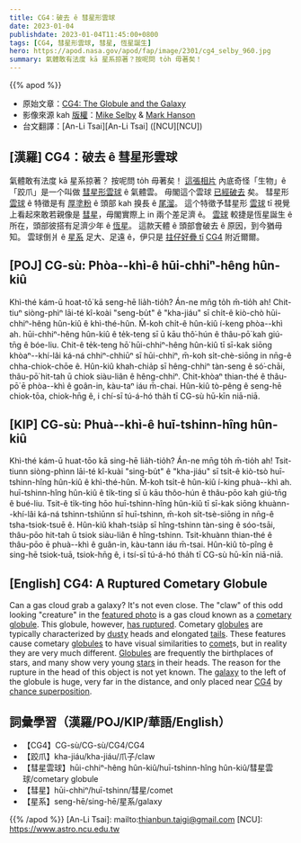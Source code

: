 ```yaml
---
title: CG4：破去 ê 彗星形雲球
date: 2023-01-04
publishdate: 2023-01-04T11:45:00+0800
tags: [CG4, 彗星形雲球, 彗星, 恆星誕生]
hero: https://apod.nasa.gov/apod/fap/image/2301/cg4_selby_960.jpg
summary: 氣體敢有法度 kā 星系掠著？按呢問 to̍h 毋著矣！
---
```


{{% apod %}}

- 原始文章：[CG4: The Globule and the Galaxy](https://apod.nasa.gov/apod/ap230104.html)
- 影像來源 kah [版權][copyright]：[Mike Selby](https://www.facebook.com/masterdarksastro/) & [Mark Hanson](https://www.hansonastronomy.com/)
- 台文翻譯：[An-Li Tsai][An-Li Tsai] ([NCU][NCU])


## [漢羅] CG4：破去 ê 彗星形雲球
氣體敢有法度 kā 星系掠著？
按呢問 to̍h 毋著矣！
[這張相片][featured photo] 內底奇怪「生物」ê「跤爪」是一个叫做 [彗星形雲球][cometary globule] ê 氣體雲。
毋閣這个雲球 [已經破去][has ruptured] 矣。
彗星形 [雲球][globules 1] ê 特徵是有 [厚塗粉][dusty] ê 頭部 kah 搝長 ê [尾溜][tails]。
這个特徵予彗星形 [雲球][globules 2] tī 視覺上看起來敢若親像是 [彗星][comet]，毋閣實際上 in 兩个差足濟 ê。
[雲球][Globules] 較捷是恆星誕生 ê 所在，頭部彼搭有足濟少年 ê [恆星][stars]。
這款天體 ê 頭部會破去 ê 原因，到今猶毋知。
雲球倒爿 ê [星系][galaxy] 足大、足遠 ê，伊只是 [拄仔好疊 tī][chance superposition] [CG4][CG4] 附近爾爾。


## [POJ] CG-sù: Phòa--khì-ê hūi-chhiⁿ-hêng hûn-kiû
Khì-thé kám-ū hoat-tō͘ kā seng-hē lia̍h-tio̍h?
Án-ne mn̄g to̍h m̄-tio̍h ah!
Chit-tiuⁿ siòng-phìⁿ lāi-té kî-koài "seng-bu̍t" ê "kha-jiáu" sī chi̍t-ê kiò-chò hūi-chhiⁿ-hêng hûn-kiû ê khì-thé-hûn.
M̄-koh chi̍t-ê hûn-kiû í-keng phòa--khì ah.
hūi-chhiⁿ-hêng hûn-kiû ê te̍k-teng sī ū kāu thô͘-hún ê thâu-pō͘ kah giú-tn̄g ê bóe-liu.
Chit-ê te̍k-teng hō͘ hūi-chhiⁿ-hêng hûn-kiû tī sī-kak siōng khòaⁿ--khí-lâi ká-ná chhiⁿ-chhiūⁿ sī hūi-chhiⁿ, m̄-koh si̍t-chè-siōng in nn̄g-ê chha-chiok-chōe ê.
Hûn-kiû khah-chia̍p sī hêng-chhiⁿ tàn-seng ê só͘-chāi, thâu-pō͘ hit-tah ū chiok siàu-liân ê hêng-chhiⁿ.
Chit-khòaⁿ thian-thé ê thâu-pō͘ ē phòa--khì ê goân-in, kàu-taⁿ iáu m̄-chai.
Hûn-kiû tò-pêng ê seng-hē chiok-tōa, chiok-hn̄g ê, i chí-sī tú-á-hó tha̍h tī CG-sù hū-kīn niā-niā.


## [KIP] CG-sù: Phuà--khì-ê huī-tshinn-hîng hûn-kiû
Khì-thé kám-ū huat-tōo kā sing-hē lia̍h-tio̍h?
Án-ne mn̄g to̍h m̄-tio̍h ah!
Tsit-tiunn siòng-phìnn lāi-té kî-kuài "sing-bu̍t" ê "kha-jiáu" sī tsi̍t-ê kiò-tsò huī-tshinn-hîng hûn-kiû ê khì-thé-hûn.
M̄-koh tsi̍t-ê hûn-kiû í-king phuà--khì ah.
huī-tshinn-hîng hûn-kiû ê ti̍k-ting sī ū kāu thôo-hún ê thâu-pōo kah giú-tn̄g ê bué-liu.
Tsit-ê ti̍k-ting hōo huī-tshinn-hîng hûn-kiû tī sī-kak siōng khuànn--khí-lâi ká-ná tshinn-tshiūnn sī huī-tshinn, m̄-koh si̍t-tsè-siōng in nn̄g-ê tsha-tsiok-tsuē ê.
Hûn-kiû khah-tsia̍p sī hîng-tshinn tàn-sing ê sóo-tsāi, thâu-pōo hit-tah ū tsiok siàu-liân ê hîng-tshinn.
Tsit-khuànn thian-thé ê thâu-pōo ē phuà--khì ê guân-in, kàu-tann iáu m̄-tsai.
Hûn-kiû tò-pîng ê sing-hē tsiok-tuā, tsiok-hn̄g ê, i tsí-sī tú-á-hó tha̍h tī CG-sù hū-kīn niā-niā.


## [English] CG4: A Ruptured Cometary Globule
Can a gas cloud grab a galaxy?
It's not even close.
The "claw" of this odd looking "creature" in the [featured photo][featured photo] is a gas cloud known as a [cometary globule][cometary globule].
This globule, however, [has ruptured][has ruptured].
Cometary [globules][globules 1] are typically characterized by [dusty][dusty] heads and elongated [tails][tails].
These features cause cometary [globules][globules 2] to have visual similarities to [comet][comet]s, but in reality they are very much different.
[Globules][Globules] are frequently the birthplaces of stars, and many show very young [stars][stars] in their heads.
The reason for the rupture in the head of this object is not yet known.
The [galaxy][galaxy] to the left of the globule is huge, very far in the distance, and only placed near [CG4][CG4] by [chance superposition][chance superposition].



## 詞彙學習（漢羅/POJ/KIP/華語/English）
- 【CG4】CG-sù/CG-sù/CG4/CG4
- 【跤爪】kha-jiáu/kha-jiáu/爪子/claw
- 【彗星雲球】hūi-chhiⁿ-hêng hûn-kiû/huī-tshinn-hîng hûn-kiû/彗星雲球/cometary globule
- 【彗星】hūi-chhiⁿ/huī-tshinn/彗星/comet
- 【星系】seng-hē/sing-hē/星系/galaxy


{{% /apod %}}
[An-Li Tsai]: mailto:thianbun.taigi@gmail.com
[NCU]: https://www.astro.ncu.edu.tw


[copyright]: https://apod.nasa.gov/apod/fap/lib/about_apod.html#srapply
[License]: https://creativecommons.org/licenses/by/2.0/

[featured photo]:https://www.astrobin.com/full/oa9ky4/0/
[cometary globule]:https://en.wikipedia.org/wiki/cometary_globule
[has ruptured]:https://ui.adsabs.harvard.edu/abs/1995A%26A...293..493G/abstract
[globules 1]:https://apod.nasa.gov/apod/ap020325.html
[dusty]:https://apod.nasa.gov/apod/fap/lib/glossary.html#dust
[tails]:https://ui.adsabs.harvard.edu/abs/1996ApJ...463L.105M/abstract
[globules 2]:https://apod.nasa.gov/apod/ap140414.html
[comet]:https://apod.nasa.gov/apod/ap170409.html
[Globules]:https://en.wikipedia.org/wiki/Dark_nebula
[stars]:https://science.nasa.gov/astrophysics/focus-areas/how-do-stars-form-and-evolve
[galaxy]:http://en.wikipedia.org/wiki/Galaxy
[CG4]:https://en.wikipedia.org/wiki/CG_4
[chance superposition]:https://blogmais.files.wordpress.com/2008/04/imagem_ht_07-04-23.jpg

